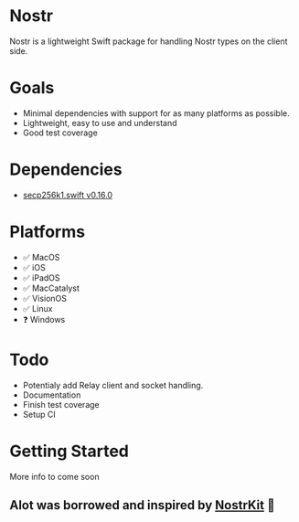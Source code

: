 # Nostr
Nostr is a lightweight Swift package for handling Nostr types on the client side.

# Goals
- Minimal dependencies with support for as many platforms as possible.
- Lightweight, easy to use and understand
- Good test coverage

# Dependencies
- [secp256k1.swift v0.16.0](https://github.com/GigaBitcoin/secp256k1.swift)

# Platforms
- ✅ MacOS
- ✅ iOS
- ✅ iPadOS
- ✅ MacCatalyst
- ✅ VisionOS
- ✅ Linux
- ❓ Windows

# Todo
- Potentialy add Relay client and socket handling. 
- Documentation
- Finish test coverage
- Setup CI

# Getting Started
More info to come soon

## Alot was borrowed and inspired by [NostrKit](https://github.com/cnixbtc/NostrKit) 🙏
